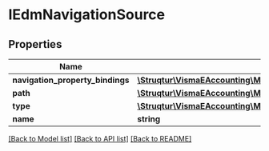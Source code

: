 # IEdmNavigationSource

## Properties
Name | Type | Description | Notes
------------ | ------------- | ------------- | -------------
**navigation_property_bindings** | [**\Struqtur\VismaEAccounting\Model\IEdmNavigationPropertyBinding[]**](IEdmNavigationPropertyBinding.md) |  | [optional] 
**path** | [**\Struqtur\VismaEAccounting\Model\IEdmPathExpression**](IEdmPathExpression.md) |  | [optional] 
**type** | [**\Struqtur\VismaEAccounting\Model\IEdmType**](IEdmType.md) |  | [optional] 
**name** | **string** |  | [optional] 

[[Back to Model list]](../README.md#documentation-for-models) [[Back to API list]](../README.md#documentation-for-api-endpoints) [[Back to README]](../README.md)


